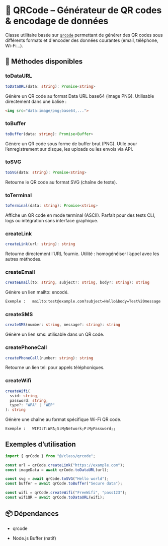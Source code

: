# 📘 QRCode – Générateur de QR codes & encodage de données

Classe utilitaire basée sur [`qrcode`](https://www.npmjs.com/package/qrcode) permettant de générer des QR codes sous différents formats et d'encoder des données courantes (email, téléphone, Wi-Fi…).

## 🔧 Méthodes disponibles

### toDataURL

```ts
toDataURL(data: string): Promise<string>
```

Génère un QR code au format Data URL base64 (image PNG).
Utilisable directement dans une balise :

```html
<img src="data:image/png;base64,...">
```

### toBuffer

```ts
toBuffer(data: string): Promise<Buffer>
```

Génère un QR code sous forme de buffer brut (PNG).
Utile pour l’enregistrement sur disque, les uploads ou les envois via API.

### toSVG

```ts
toSVG(data: string): Promise<string>
```

Retourne le QR code au format SVG (chaîne de texte).

### toTerminal

```ts
toTerminal(data: string): Promise<string>
```

Affiche un QR code en mode terminal (ASCII).
Parfait pour des tests CLI, logs ou intégration sans interface graphique.

### createLink

```ts
createLink(url: string): string
```

Retourne directement l’URL fournie.
Utilité : homogénéiser l’appel avec les autres méthodes.

### createEmail

```ts
createEmail(to: string, subject?: string, body?: string): string
```

Génère un lien mailto: encodé.

```txt
Exemple :   mailto:test@example.com?subject=Hello&body=Test%20message
```

### createSMS

```ts
createSMS(number: string, message?: string): string
```

Génère un lien sms: utilisable dans un QR code.

### createPhoneCall

```ts
createPhoneCall(number: string): string
```

Retourne un lien tel: pour appels téléphoniques.

### createWifi

```ts
createWifi(
  ssid: string,
  password: string,
  type?: "WPA" | "WEP"
): string
```

Génère une chaîne au format spécifique Wi-Fi QR code.

```txt
Exemple :   WIFI:T:WPA;S:MyNetwork;P:MyPassword;;
```

## Exemples d’utilisation

```ts
import { qrCode } from "@/class/qrcode";

const url = qrCode.createLink("https://example.com");
const imageData = await qrCode.toDataURL(url);

const svg = await qrCode.toSVG("Hello world");
const buffer = await qrCode.toBuffer("Secure data");

const wifi = qrCode.createWifi("FreeWifi", "pass123");
const wifiQR = await qrCode.toDataURL(wifi);
```

## 📦 Dépendances

- qrcode

- Node.js Buffer (natif)
